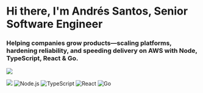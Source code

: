 # Hi there, I'm Andrés Santos, Senior Software Engineer
### Helping companies grow products—scaling platforms, hardening reliability, and speeding delivery on AWS with Node, TypeScript, React & Go.

<p>
  <a href="https://www.linkedin.com/in/andres-santos"><img src="https://img.shields.io/badge/LinkedIn-Andrés%20Santos-blue" /></a>
</p>
<p>
  <img src="https://img.shields.io/badge/AWS-Serverless-orange" />
  <img src="https://img.shields.io/badge/Node.js-339933?logo=node.js&logoColor=white" alt="Node.js" />
  <img src="https://img.shields.io/badge/TypeScript-3178C6?logo=typescript&logoColor=white" alt="TypeScript" />
  <img src="https://img.shields.io/badge/React-20232A?logo=react&logoColor=61DAFB" alt="React" />
  <img src="https://img.shields.io/badge/Go-00ADD8?logo=go&logoColor=white" alt="Go" />
</p>
